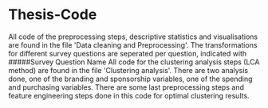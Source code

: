 # Thesis-Code
All code of the preprocessing steps, descriptive statistics and visualisations are found in the file 'Data cleaning and Preprocessing'. The transformations for different survey questions are seperated per question, indicated with #####Survey Question Name
All code for the clustering analysis steps (LCA method) are found in the file 'Clustering analysis'. There are two analysis done, one of the branding and sponsorship variables, one of the spending and purchasing variables. There are some last preprocessing steps and feature engineering steps done in this code for optimal clustering results. 
